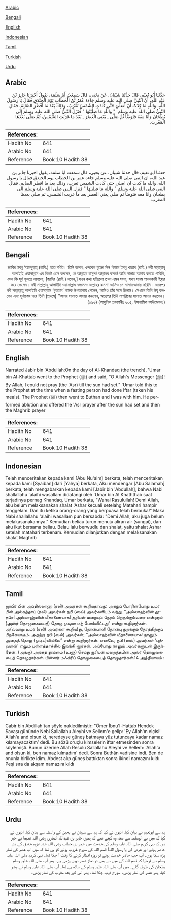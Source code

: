 [Arabic](#arabic)

[Bengali](#bengali)

[English](#english)

[Indonesian](#indonesian)

[Tamil](#tamil)

[Turkish](#turkish)

[Urdu](#urdu)

## Arabic


<div dir="rtl" lang="ar" style={{fontSize:'larger',backgroundColor:'#f8f9fa',padding:20}}>
حَدَّثَنَا أَبُو نُعَيْمٍ، قَالَ حَدَّثَنَا شَيْبَانُ، عَنْ يَحْيَى، قَالَ سَمِعْتُ أَبَا سَلَمَةَ، يَقُولُ أَخْبَرَنَا جَابِرُ بْنُ عَبْدِ اللَّهِ، أَنَّ النَّبِيَّ صلى الله عليه وسلم جَاءَهُ عُمَرُ بْنُ الْخَطَّابِ يَوْمَ الْخَنْدَقِ فَقَالَ يَا رَسُولَ اللَّهِ، وَاللَّهِ مَا كِدْتُ أَنْ أُصَلِّيَ حَتَّى كَادَتِ الشَّمْسُ تَغْرُبُ، وَذَلِكَ بَعْدَ مَا أَفْطَرَ الصَّائِمُ‏.‏ فَقَالَ النَّبِيُّ صلى الله عليه وسلم ‏ "‏ وَاللَّهِ مَا صَلَّيْتُهَا ‏"‏ فَنَزَلَ النَّبِيُّ صلى الله عليه وسلم إِلَى بُطْحَانَ وَأَنَا مَعَهُ فَتَوَضَّأَ ثُمَّ صَلَّى ـ يَعْنِي الْعَصْرَ ـ بَعْدَ مَا غَرَبَتِ الشَّمْسُ، ثُمَّ صَلَّى بَعْدَهَا الْمَغْرِبَ‏.‏
</div>
<div style={{backgroundColor:'#f8f9fa',padding:20, marginBottom: 10}}><table> <thead> <tr> <th>References:</th> <th></th> </tr> </thead> <tbody><tr><td>Hadith No</td><td>641</td></tr><tr><td>Arabic No</td><td>641</td></tr><tr><td>Reference</td><td>Book 10 Hadith 38</td></tr></tbody></table></div>


<div dir="rtl" lang="ar" style={{fontSize:'larger',backgroundColor:'#f8f9fa',padding:20}}>
حدثنا ابو نعيم، قال حدثنا شيبان، عن يحيى، قال سمعت ابا سلمة، يقول اخبرنا جابر بن عبد الله، ان النبي صلى الله عليه وسلم جاءه عمر بن الخطاب يوم الخندق فقال يا رسول الله، والله ما كدت ان اصلي حتى كادت الشمس تغرب، وذلك بعد ما افطر الصايم. فقال النبي صلى الله عليه وسلم " والله ما صليتها " فنزل النبي صلى الله عليه وسلم الى بطحان وانا معه فتوضا ثم صلى يعني العصر بعد ما غربت الشمس، ثم صلى بعدها المغرب
</div>
<div style={{backgroundColor:'#f8f9fa',padding:20, marginBottom: 10}}><table> <thead> <tr> <th>References:</th> <th></th> </tr> </thead> <tbody><tr><td>Hadith No</td><td>641</td></tr><tr><td>Arabic No</td><td>641</td></tr><tr><td>Reference</td><td>Book 10 Hadith 38</td></tr></tbody></table></div>

## Bengali


<div dir="rtl" lang="bn" style={{fontSize:'larger',backgroundColor:'#f8f9fa',padding:20}}>
জাবির ইবনু ‘আবদুল্লাহ্ (রাযি.) হতে বর্ণিত। তিনি বলেন, খন্দকের যুদ্ধের দিন ‘উমার ইবনু খাত্তাব (রাযি.) নবী সাল্লাল্লাহু আলাইহি ওয়াসাল্লাম এর নিকট এসে বললেন, হে আল্লাহর রাসূল! আল্লাহর কসম! আমি সালাত আদায় করতে পারিনি, এমন কি সূর্য ডুবতে লাগলো, [জাবির (রাযি.) বলেন,] যখন কথা হচ্ছিলো তখন এমন সময়, যখন সওম পালনকারী ইফ্তার করে ফেলেন। নবী সাল্লাল্লাহু আলাইহি ওয়াসাল্লাম বললেনঃ আল্লাহর কসম! আমিও সে সালাতআদায় করিনি। অতঃপর নবী সাল্লাল্লাহু আলাইহি ওয়াসাল্লাম ‘বুতহান’ নামক উপত্যকায় গেলেন, আমিও তাঁর সঙ্গে ছিলাম। সেখানে তিনি উযূ করলেন এবং সূর্যাস্তের পরে তিনি (প্রথমে) ‘‘আসর সালাত আদায় করলেন, অতঃপর তিনি মাগরিবের সালাত আদায় করলেন। (৫৯৬) (আধুনিক প্রকাশনীঃ ৬০৫, ইসলামিক ফাউন্ডেশনঃ)
</div>
<div style={{backgroundColor:'#f8f9fa',padding:20, marginBottom: 10}}><table> <thead> <tr> <th>References:</th> <th></th> </tr> </thead> <tbody><tr><td>Hadith No</td><td>641</td></tr><tr><td>Arabic No</td><td>641</td></tr><tr><td>Reference</td><td>Book 10 Hadith 38</td></tr></tbody></table></div>

## English


<div dir="ltr" lang="en" style={{fontSize:'larger',backgroundColor:'#f8f9fa',padding:20}}>
Narrated Jabir bin 'Abdullah:On the day of Al-Khandaq (the trench), 'Umar bin Al-Khattab went to the Prophet (ﷺ) and said, "O Allah's Messenger (ﷺ)! By Allah, I could not pray (the 'Asr) till the sun had set." 'Umar told this to the Prophet at the time when a fasting person had done Iftar (taken his meals). The Prophet (ﷺ) then went to Buthan and I was with him. He performed ablution and offered the 'Asr prayer after the sun had set and then the Maghrib prayer
</div>
<div style={{backgroundColor:'#f8f9fa',padding:20, marginBottom: 10}}><table> <thead> <tr> <th>References:</th> <th></th> </tr> </thead> <tbody><tr><td>Hadith No</td><td>641</td></tr><tr><td>Arabic No</td><td>641</td></tr><tr><td>Reference</td><td>Book 10 Hadith 38</td></tr></tbody></table></div>

## Indonesian


<div dir="ltr" lang="id" style={{fontSize:'larger',backgroundColor:'#f8f9fa',padding:20}}>
Telah menceritakan kepada kami [Abu Nu'aim] berkata, telah menceritakan kepada kami [Syaiban] dari [Yahya] berkata, Aku mendengar [Abu Salamah] berkata, telah mengabarkan kepada kami [Jabir bin 'Abdullah], bahwa Nabi shallallahu 'alaihi wasallam didatangi oleh 'Umar bin Al Khaththab saat terjadinya pernag Khandaq. Umar berkata, "Wahai Rasulullah! Demi Allah, aku belum melaksanakan shalat 'Ashar kecuali setelahg Matahari hampir tenggelam. Dan itu ketika orang-orang yang berpuasa telah berbuka!" Maka Nabi shallallahu 'alaihi wasallam pun bersabda: "Demi Allah, aku juga belum melakasanakannya." Kemudian beliau turun menuju aliran air (sungai), dan aku ikut bersama beliau. Belau lalu berwudlu dan shalat, yaitu shalat Ashar setelah matahari terbenam. Kemudian dilanjutkan dengan melaksanakan shalat Maghrib
</div>
<div style={{backgroundColor:'#f8f9fa',padding:20, marginBottom: 10}}><table> <thead> <tr> <th>References:</th> <th></th> </tr> </thead> <tbody><tr><td>Hadith No</td><td>641</td></tr><tr><td>Arabic No</td><td>641</td></tr><tr><td>Reference</td><td>Book 10 Hadith 38</td></tr></tbody></table></div>

## Tamil


<div dir="ltr" lang="ta" style={{fontSize:'larger',backgroundColor:'#f8f9fa',padding:20}}>
ஜாபிர் பின் அப்தில்லாஹ் (ரலி) அவர்கள் கூறியதாவது: அகழ்ப் போரின்போது உமர் பின் அல்கத்தாப் (ரலி) அவர்கள் நபி (ஸல்) அவர்களிடம் வந்து, “அல்லாஹ்வின் தூதரே! அல்லாஹ்வின் மீதாணையாக! சூரியன் மறையும் நேரம் நெருங்கும்வரை என்னால் (அஸ்ர் தொழுகையைத்) தொழ முடியா மற் போய்விட்டது” என்று கூறினார்கள். அ(வ்வாறு உமர் (ரலி) அவர்கள் கூறிய)து, நோன்பாளி நோன்பு துறக்கும் நேரத்திற்குப் பிறகேயாகும். அதற்கு நபி (ஸல்) அவர்கள், “அல்லாஹ்வின் மீதாணையாக! நானும் அதைத் தொழ (முடிய)வில்லை” என்று கூறினார்கள். எனவே, நபி (ஸல்) அவர்கள் ‘புத்ஹான்’ எனும் பள்ளத்தாக்கில் இறங்கி னார்கள். அப்போது நானும் அவர்களுடன் இருந்தேன். (அங்கு) அங்கத் தூய்மை (உளூ) செய்து சூரியன் மறைந்தபின் அஸ்ர் தொழுகையைத் தொழுதார்கள். பின்னர் மஃக்ரிப் தொழுகையைத் தொழுதார்கள்.14 அத்தியாயம் :
</div>
<div style={{backgroundColor:'#f8f9fa',padding:20, marginBottom: 10}}><table> <thead> <tr> <th>References:</th> <th></th> </tr> </thead> <tbody><tr><td>Hadith No</td><td>641</td></tr><tr><td>Arabic No</td><td>641</td></tr><tr><td>Reference</td><td>Book 10 Hadith 38</td></tr></tbody></table></div>

## Turkish


<div dir="ltr" lang="tr" style={{fontSize:'larger',backgroundColor:'#f8f9fa',padding:20}}>
Cabir bin Abdillah'tan şöyle nakledilmiştir: "Ömer İbnu'l-Hattab Hendek Savaşı gününde Nebi Sallallahu Aleyhi ve Sellem'e gelip: 'Ey Allah'ın elçisi! Allah'a and olsun ki, neredeyse güneş batmaya yüz tutuncaya kadar namaz kılamayacaktim’ dedi. Bu sözü oruçlu kimselerin iftar etmesinden sonra söylemişti. Bunun üzerine Allah Resulü Sallallahu Aleyhi ve Sellem: 'Allah'a and olsun ki, ben namaz kılmadım' dedi. Sonra Buthân vadisine indi. Ben de onunla birlikte idim. Abdest alıp güneş battıktan sonra ikindi namazını kıldı. Peşi sıra da akşam namazını kıldı
</div>
<div style={{backgroundColor:'#f8f9fa',padding:20, marginBottom: 10}}><table> <thead> <tr> <th>References:</th> <th></th> </tr> </thead> <tbody><tr><td>Hadith No</td><td>641</td></tr><tr><td>Arabic No</td><td>641</td></tr><tr><td>Reference</td><td>Book 10 Hadith 38</td></tr></tbody></table></div>

## Urdu


<div dir="rtl" lang="ur" style={{fontSize:'larger',backgroundColor:'#f8f9fa',padding:20}}>
ہم سے ابونعیم نے بیان کیا، انہوں نے کہا کہ ہم سے شیبان نے یحییٰ کے واسطہ سے بیان کیا، انہوں نے کہا کہ میں نے ابوسلمہ سے سنا، وہ کہتے تھے کہ ہمیں جابر بن عبداللہ انصاری رضی اللہ عنہما نے خبر دی کہ نبی کریم صلی اللہ علیہ وسلم کی خدمت میں عمر بن خطاب رضی اللہ عنہ غزوہ خندق کے دن حاضر ہوئے اور عرض کی یا رسول اللہ! قسم اللہ کی سورج غروب ہونے کو ہی تھا کہ میں اب عصر کی نماز پڑھ سکا ہوں۔ آپ جب حاضر خدمت ہوئے تو روزہ افطار کرنے کا وقت آ چکا تھا۔ نبی کریم صلی اللہ علیہ وسلم نے فرمایا کہ قسم اللہ کی میں نے بھی تو نماز عصر نہیں پڑھی ہے۔ پھر آپ صلی اللہ علیہ وسلم بطحان کی طرف گئے۔ میں آپ صلی اللہ علیہ وسلم کے ساتھ ہی تھا۔ آپ صلی اللہ علیہ وسلم نے وضو کیا، پھر عصر کی نماز پڑھی۔ سورج ڈوب چکا تھا۔ پھر اس کے بعد مغرب کی نماز پڑھی۔
</div>
<div style={{backgroundColor:'#f8f9fa',padding:20, marginBottom: 10}}><table> <thead> <tr> <th>References:</th> <th></th> </tr> </thead> <tbody><tr><td>Hadith No</td><td>641</td></tr><tr><td>Arabic No</td><td>641</td></tr><tr><td>Reference</td><td>Book 10 Hadith 38</td></tr></tbody></table></div>